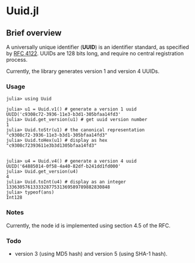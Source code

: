# Uuid.jl


## Brief overview

A universally unique identifier (**UUID**) is an identifier standard, as specified by [RFC 4122](http://www.ietf.org/rfc/rfc4122.txt). UUIDs are 128 bits long, and require no central registration process.

Currently, the library generates version 1 and version 4 UUIDs.

### Usage


	julia> using Uuid
	
	julia> u1 = Uuid.v1() # generate a version 1 uuid
	UUID('c9308c72-3936-11e3-b3d1-305bfaa14fd3'
	julia> Uuid.get_version(u1) # get uuid version number
	1
	julia> Uuid.toStr(u1) # the canonical representation
	"c9308c72-3936-11e3-b3d1-305bfaa14fd3"
  	julia> Uuid.toHex(u1) # display as hex
	"c9308c72393611e3b3d1305bfaa14fd3"
	
	
	julia> u4 = Uuid.v4() # generate a version 4 uuid
	UUID('64885014-0f58-4a40-82df-b241dd1fd000'
	julia> Uuid.get_version(u4)
	4
	julia> Uuid.toInt(u4) # display as an integer
	133630576133332877531369589789882830848
	julia> typeof(ans)
	Int128
	


### Notes
Currently, the node id is implemented using section 4.5 of the RFC.

### Todo
- version 3 (using MD5 hash) and version 5 (using SHA-1 hash).
